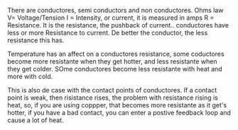 There are conductores, semi conductors and non conductores. 
Ohms law
V= Voltage/Tension
I = Intensity, or current, it is measured in amps
R = Resistance. It is the resistance, the pushback of current.. conductores have less or more Resistance to current. De better the conductor, the less resistance this has. 

Temperature has an affect on a conductores resistance, some coductores become more resistante when they get hotter, and less resistante when they get colder.  SOme conductores become less resistante with heat and more with cold. 

This is also de case with the contact points of conductores. If a contact point is weak, then risistance rises, the problem with resistance rising is heat, so, if you are using coppper, that becomes more resistante as it get's hotter, if you have a bad contact, you can enter a postive feedback loop and cause a lot of heat.


